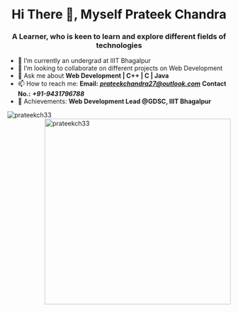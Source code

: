 <h1 align="center">Hi There 	&#128075, Myself Prateek Chandra</h1>
<h3 align="center">A Learner, who is keen to learn and explore different fields of technologies</h3>

<!-- 
**prateekch33/prateekch33** is a ✨ _special_ ✨ repository because its `README.md` (this file) appears on your GitHub profile.

Here are some ideas to get you started: -->

- 🌱 I’m currently an undergrad at IIIT Bhagalpur
- 👯 I’m looking to collaborate on different projects on Web Development
- 💬 Ask me about **Web Development | C++ | C | Java**
- 📫 How to reach me: **Email:** ***prateekchandra27@outlook.com***   **Contact No.:** ***+91-9431796788***
- 💪 Achievements: **Web Development Lead @GDSC, IIIT Bhagalpur**


<p><img align="left" src="https://github-readme-stats.vercel.app/api/top-langs?username=prateekch33&show_icons=true&locale=en&layout=compact" alt="prateekch33" />

&nbsp;<img align="right" width="420px" src="https://github-readme-stats.vercel.app/api?username=prateekch33&show_icons=true&locale=en" alt="prateekch33" /></p>

